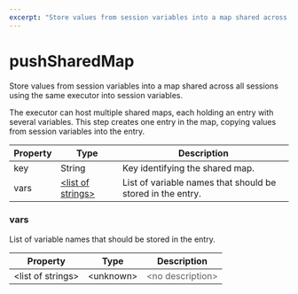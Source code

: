 ```yaml
---
excerpt: "Store values from session variables into a map shared across all sessions using the same executor into session variables. "
---
```

# pushSharedMap

Store values from session variables into a map shared across all sessions using the same executor into session variables. 

 The executor can host multiple shared maps, each holding an entry with several variables. This step creates one entry in the map, copying values from session variables into the entry.

| Property | Type | Description |
| ------- | ------- | -------- |
| key | String | Key identifying the shared map. |
| vars | [&lt;list of strings&gt;](#vars) | List of variable names that should be stored in the entry. |

### <a id="vars"></a>vars

List of variable names that should be stored in the entry.

| Property | Type | Description |
| ------- | ------- | ------- |
| &lt;list of strings&gt; | &lt;unknown&gt; | <font color="#606060">&lt;no description&gt;</font> |

